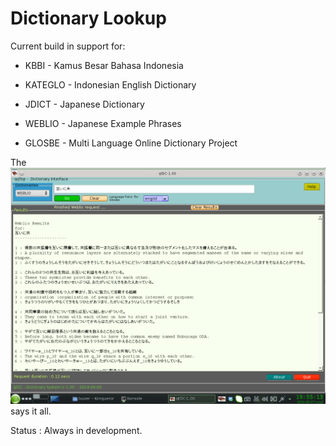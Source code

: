 
   
Dictionary Lookup
================= 
   
   
  Current build in support for:
 
   
   
    
  * KBBI     - Kamus Besar Bahasa Indonesia
    
  * KATEGLO  - Indonesian English Dictionary
  
  * JDICT    - Japanese Dictionary  
  
  * WEBLIO   - Japanese Example Phrases
  
  * GLOSBE   - Multi Language Online Dictionary Project
  
  
  
  
  
  
  The ![Screenshot](https://github.com/qqtop/QtDictionary/blob/master/screenshot.png "Weblio Output Example") says it all.

  Status : Always in development.


